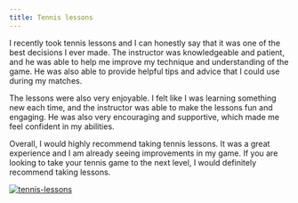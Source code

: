 ```yaml
---
title: Tennis lessons
---
```


I recently took tennis lessons and I can honestly say that it was one of the best decisions I ever made. The instructor was knowledgeable and patient, and he was able to help me improve my technique and understanding of the game. He was also able to provide helpful tips and advice that I could use during my matches.

The lessons were also very enjoyable. I felt like I was learning something new each time, and the instructor was able to make the lessons fun and engaging. He was also very encouraging and supportive, which made me feel confident in my abilities.

Overall, I would highly recommend taking tennis lessons. It was a great experience and I am already seeing improvements in my game. If you are looking to take your tennis game to the next level, I would definitely recommend taking lessons.

[![tennis-lessons](<https://dabuttonfactory.com/button.png?t=CHECK+SERVICE&f=Noto+Sans-Bold&ts=26&tc=fff&hp=45&vp=20&c=11&bgt=unicolored&bgc=4bd42f>)](<https://www.bark.com/?a_aid=5d2d0e83cdc39>)